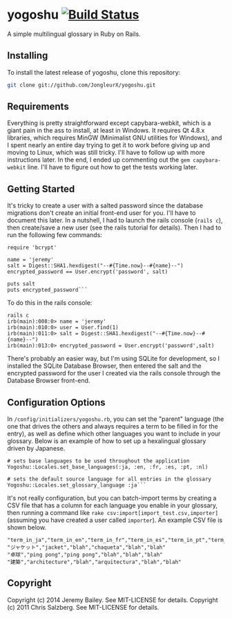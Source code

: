 yogoshu [![Build Status](https://travis-ci.org/JongleurX/yogoshu.svg)](http://travis-ci.org/JongleurX/yogoshu) 
=======


A simple multilingual glossary in Ruby on Rails.

Installing
----------

To install the latest release of yogoshu, clone this repository:

```bash
git clone git://github.com/JongleurX/yogoshu.git
```

Requirements
------------
Everything is pretty straightforward except capybara-webkit, which is a giant pain in the ass to install, at least in Windows. It requires Qt 4.8.x libraries, which requires MinGW (Minimalist GNU utilities for Windows), and I spent nearly an entire day trying to get it to work before giving up and moving to Linux, which was still tricky. I'll have to follow up with more instructions later. In the end, I ended up commenting out the `gem capybara-webkit` line. I'll have to figure out how to get the tests working later.

Getting Started
---------------
It's tricky to create a user with a salted password since the database migrations don't create an initial front-end user for you. I'll have to document this later. In a nutshell, I had to launch the rails console (`rails c`), then create/save a new user (see the rails tutorial for details). Then I had to run the following few commands:

	require 'bcrypt'

	name = 'jeremy'
	salt = Digest::SHA1.hexdigest("--#{Time.now}--#{name}--")
	encrypted_password == User.encrypt('password', salt)

	puts salt
	puts encrypted_password```

To do this in the rails console:

	rails c
	irb(main):008:0> name = 'jeremy'
	irb(main):010:0> user = User.find(1)
	irb(main):011:0> salt = Digest::SHA1.hexdigest("--#{Time.now}--#{name}--")
	irb(main):013:0> encrypted_password = User.encrypt('password',salt)

There's probably an easier way, but I'm using SQLite for development, so I installed the SQLite Database Browser, then entered the salt and the encrypted password for the user I created via the rails console through the Database Browser front-end.

Configuration Options
---------------------
In `/config/initializers/yogoshu.rb`, you can set the "parent" language (the one that drives the others and always requires a term to be filled in for the entry), as well as define which other languages you want to include in your glossary. Below is an example of how to set up a hexalingual glossary driven by Japanese.

	# sets base languages to be used throughout the application
	Yogoshu::Locales.set_base_languages(:ja, :en, :fr, :es, :pt, :nl)

	# sets the default source language for all entries in the glossary
	Yogoshu::Locales.set_glossary_language :ja```

It's not really configuration, but you can batch-import terms by creating a CSV file that has a column for each language you enable in your glossary, then running a command like `rake csv:import[import_test.csv,importer]` (assuming you have created a user called `importer`). An example CSV file is shown below.

	"term_in_ja","term_in_en","term_in_fr","term_in_es","term_in_pt","term_in_nl"
	"ジャケット","jacket","blah","chaqueta","blah","blah"
	"卓球","ping pong","ping pong","blah","blah","blah"
	"建築","architecture","blah","arquitectura","blah","blah"


Copyright
---------
Copyright (c) 2014 Jeremy Bailey. See MIT-LICENSE for details.
Copyright (c) 2011 Chris Salzberg. See MIT-LICENSE for details.
